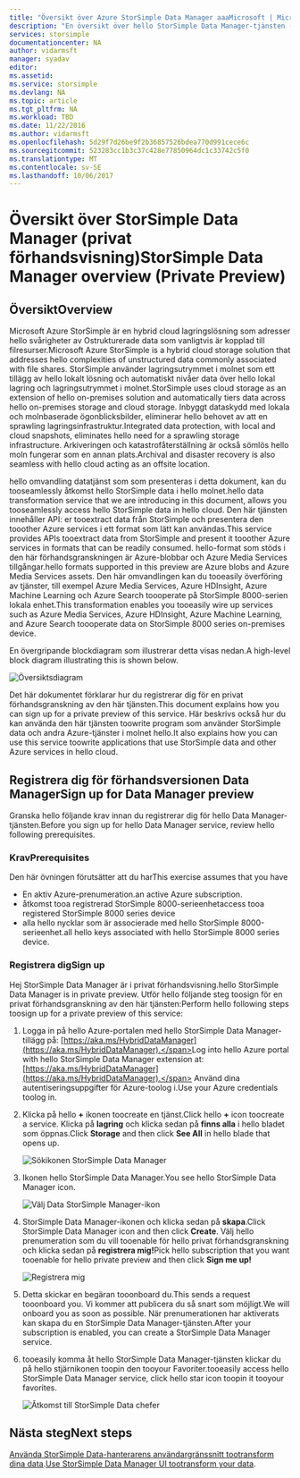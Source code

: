 ```yaml
---
title: "Översikt över Azure StorSimple Data Manager aaaMicrosoft | Microsoft Docs"
description: "En översikt över hello StorSimple Data Manager-tjänsten (privat förhandsvisning)"
services: storsimple
documentationcenter: NA
author: vidarmsft
manager: syadav
editor: 
ms.assetid: 
ms.service: storsimple
ms.devlang: NA
ms.topic: article
ms.tgt_pltfrm: NA
ms.workload: TBD
ms.date: 11/22/2016
ms.author: vidarmsft
ms.openlocfilehash: 5d29f7d26be9f2b36857526bdea770d991cece6c
ms.sourcegitcommit: 523283cc1b3c37c428e77850964dc1c33742c5f0
ms.translationtype: MT
ms.contentlocale: sv-SE
ms.lasthandoff: 10/06/2017
---
```

# <a name="storsimple-data-manager-overview-private-preview"></a><span data-ttu-id="b51ac-103">Översikt över StorSimple Data Manager (privat förhandsvisning)</span><span class="sxs-lookup"><span data-stu-id="b51ac-103">StorSimple Data Manager overview (Private Preview)</span></span>

## <a name="overview"></a><span data-ttu-id="b51ac-104">Översikt</span><span class="sxs-lookup"><span data-stu-id="b51ac-104">Overview</span></span>

<span data-ttu-id="b51ac-105">Microsoft Azure StorSimple är en hybrid cloud lagringslösning som adresser hello svårigheter av Ostrukturerade data som vanligtvis är kopplad till filresurser.</span><span class="sxs-lookup"><span data-stu-id="b51ac-105">Microsoft Azure StorSimple is a hybrid cloud storage solution that addresses hello complexities of unstructured data commonly associated with file shares.</span></span> <span data-ttu-id="b51ac-106">StorSimple använder lagringsutrymmet i molnet som ett tillägg av hello lokalt lösning och automatiskt nivåer data över hello lokal lagring och lagringsutrymmet i molnet.</span><span class="sxs-lookup"><span data-stu-id="b51ac-106">StorSimple uses cloud storage as an extension of hello on-premises solution and automatically tiers data across hello on-premises storage and cloud storage.</span></span> <span data-ttu-id="b51ac-107">Inbyggt dataskydd med lokala och molnbaserade ögonblicksbilder, eliminerar hello behovet av att en sprawling lagringsinfrastruktur.</span><span class="sxs-lookup"><span data-stu-id="b51ac-107">Integrated data protection, with local and cloud snapshots, eliminates hello need for a sprawling storage infrastructure.</span></span> <span data-ttu-id="b51ac-108">Arkiveringen och katastrofåterställning är också sömlös hello moln fungerar som en annan plats.</span><span class="sxs-lookup"><span data-stu-id="b51ac-108">Archival and disaster recovery is also seamless with hello cloud acting as an offsite location.</span></span>

<span data-ttu-id="b51ac-109">hello omvandling datatjänst som som presenteras i detta dokument, kan du tooseamlessly åtkomst hello StorSimple data i hello molnet.</span><span class="sxs-lookup"><span data-stu-id="b51ac-109">hello data transformation service that we are introducing in this document, allows you tooseamlessly access hello StorSimple data in hello cloud.</span></span> <span data-ttu-id="b51ac-110">Den här tjänsten innehåller API: er tooextract data från StorSimple och presentera den tooother Azure services i ett format som lätt kan användas.</span><span class="sxs-lookup"><span data-stu-id="b51ac-110">This service provides APIs tooextract data from StorSimple and present it tooother Azure services in formats that can be readily consumed.</span></span> <span data-ttu-id="b51ac-111">hello-format som stöds i den här förhandsgranskningen är Azure-blobbar och Azure Media Services tillgångar.</span><span class="sxs-lookup"><span data-stu-id="b51ac-111">hello formats supported in this preview are Azure blobs and Azure Media Services assets.</span></span> <span data-ttu-id="b51ac-112">Den här omvandlingen kan du tooeasily överföring av tjänster, till exempel Azure Media Services, Azure HDInsight, Azure Machine Learning och Azure Search toooperate på StorSimple 8000-serien lokala enhet.</span><span class="sxs-lookup"><span data-stu-id="b51ac-112">This transformation enables you tooeasily wire up services such as Azure Media Services, Azure HDInsight, Azure Machine Learning, and Azure Search toooperate data on StorSimple 8000 series on-premises device.</span></span>

<span data-ttu-id="b51ac-113">En övergripande blockdiagram som illustrerar detta visas nedan.</span><span class="sxs-lookup"><span data-stu-id="b51ac-113">A high-level block diagram illustrating this is shown below.</span></span>

![Översiktsdiagram](./media//storsimple-data-manager-overview/high-level-diagram.png)

<span data-ttu-id="b51ac-115">Det här dokumentet förklarar hur du registrerar dig för en privat förhandsgranskning av den här tjänsten.</span><span class="sxs-lookup"><span data-stu-id="b51ac-115">This document explains how you can sign up for a private preview of this service.</span></span> <span data-ttu-id="b51ac-116">Här beskrivs också hur du kan använda den här tjänsten toowrite program som använder StorSimple data och andra Azure-tjänster i molnet hello.</span><span class="sxs-lookup"><span data-stu-id="b51ac-116">It also explains how you can use this service toowrite applications that use StorSimple data and other Azure services in hello cloud.</span></span>

## <a name="sign-up-for-data-manager-preview"></a><span data-ttu-id="b51ac-117">Registrera dig för förhandsversionen Data Manager</span><span class="sxs-lookup"><span data-stu-id="b51ac-117">Sign up for Data Manager preview</span></span>
<span data-ttu-id="b51ac-118">Granska hello följande krav innan du registrerar dig för hello Data Manager-tjänsten.</span><span class="sxs-lookup"><span data-stu-id="b51ac-118">Before you sign up for hello Data Manager service, review hello following prerequisites.</span></span>

### <a name="prerequisites"></a><span data-ttu-id="b51ac-119">Krav</span><span class="sxs-lookup"><span data-stu-id="b51ac-119">Prerequisites</span></span>

<span data-ttu-id="b51ac-120">Den här övningen förutsätter att du har</span><span class="sxs-lookup"><span data-stu-id="b51ac-120">This exercise assumes that you have</span></span>
* <span data-ttu-id="b51ac-121">En aktiv Azure-prenumeration.</span><span class="sxs-lookup"><span data-stu-id="b51ac-121">an active Azure subscription.</span></span>
* <span data-ttu-id="b51ac-122">åtkomst tooa registrerad StorSimple 8000-serieenhet</span><span class="sxs-lookup"><span data-stu-id="b51ac-122">access tooa registered StorSimple 8000 series device</span></span>
* <span data-ttu-id="b51ac-123">alla hello nycklar som är associerade med hello StorSimple 8000-serieenhet.</span><span class="sxs-lookup"><span data-stu-id="b51ac-123">all hello keys associated with hello StorSimple 8000 series device.</span></span>

### <a name="sign-up"></a><span data-ttu-id="b51ac-124">Registrera dig</span><span class="sxs-lookup"><span data-stu-id="b51ac-124">Sign up</span></span>

<span data-ttu-id="b51ac-125">Hej StorSimple Data Manager är i privat förhandsvisning.</span><span class="sxs-lookup"><span data-stu-id="b51ac-125">hello StorSimple Data Manager is in private preview.</span></span> <span data-ttu-id="b51ac-126">Utför hello följande steg toosign för en privat förhandsgranskning av den här tjänsten:</span><span class="sxs-lookup"><span data-stu-id="b51ac-126">Perform hello following steps toosign up for a private preview of this service:</span></span>

1.  <span data-ttu-id="b51ac-127">Logga in på hello Azure-portalen med hello StorSimple Data Manager-tillägg på: [https://aka.ms/HybridDataManager](https://aka.ms/HybridDataManager).</span><span class="sxs-lookup"><span data-stu-id="b51ac-127">Log into hello Azure portal with hello StorSimple Data Manager extension at: [https://aka.ms/HybridDataManager](https://aka.ms/HybridDataManager).</span></span> <span data-ttu-id="b51ac-128">Använd dina autentiseringsuppgifter för Azure-toolog i.</span><span class="sxs-lookup"><span data-stu-id="b51ac-128">Use your Azure credentials toolog in.</span></span>

2.  <span data-ttu-id="b51ac-129">Klicka på hello  **+**  ikonen toocreate en tjänst.</span><span class="sxs-lookup"><span data-stu-id="b51ac-129">Click hello **+** icon toocreate a service.</span></span> <span data-ttu-id="b51ac-130">Klicka på **lagring** och klicka sedan på **finns alla** i hello bladet som öppnas.</span><span class="sxs-lookup"><span data-stu-id="b51ac-130">Click **Storage** and then click **See All** in hello blade that opens up.</span></span>

    ![Sökikonen StorSimple Data Manager](./media/storsimple-data-manager-overview/search-data-manager-icon.png)

3. <span data-ttu-id="b51ac-132">Ikonen hello StorSimple Data Manager.</span><span class="sxs-lookup"><span data-stu-id="b51ac-132">You see hello StorSimple Data Manager icon.</span></span>

    ![Välj Data StorSimple Manager-ikon](./media/storsimple-data-manager-overview/select-data-manager-icon.png)

4. <span data-ttu-id="b51ac-134">StorSimple Data Manager-ikonen och klicka sedan på **skapa**.</span><span class="sxs-lookup"><span data-stu-id="b51ac-134">Click StorSimple Data Manager icon and then click **Create**.</span></span> <span data-ttu-id="b51ac-135">Välj hello prenumeration som du vill tooenable för hello privat förhandsgranskning och klicka sedan på **registrera mig!**</span><span class="sxs-lookup"><span data-stu-id="b51ac-135">Pick hello subscription that you want tooenable for hello private preview and then click **Sign me up!**</span></span>

    ![Registrera mig](./media/storsimple-data-manager-overview/sign-me-up.png)

5. <span data-ttu-id="b51ac-137">Detta skickar en begäran tooonboard du.</span><span class="sxs-lookup"><span data-stu-id="b51ac-137">This sends a request tooonboard you.</span></span> <span data-ttu-id="b51ac-138">Vi kommer att publicera du så snart som möjligt.</span><span class="sxs-lookup"><span data-stu-id="b51ac-138">We will onboard you as soon as possible.</span></span> <span data-ttu-id="b51ac-139">När prenumerationen har aktiverats kan skapa du en StorSimple Data Manager-tjänsten.</span><span class="sxs-lookup"><span data-stu-id="b51ac-139">After your subscription is enabled, you can create a StorSimple Data Manager service.</span></span>

6. <span data-ttu-id="b51ac-140">tooeasily komma åt hello StorSimple Data Manager-tjänsten klickar du på hello stjärnikonen toopin den tooyour Favoriter.</span><span class="sxs-lookup"><span data-stu-id="b51ac-140">tooeasily access hello StorSimple Data Manager service, click hello star icon toopin it tooyour favorites.</span></span>

    ![Åtkomst till StorSimple Data chefer](./media/storsimple-data-manager-overview/access-data-managers.png)


## <a name="next-steps"></a><span data-ttu-id="b51ac-142">Nästa steg</span><span class="sxs-lookup"><span data-stu-id="b51ac-142">Next steps</span></span>

<span data-ttu-id="b51ac-143">[Använda StorSimple Data-hanterarens användargränssnitt tootransform dina data](storsimple-data-manager-ui.md).</span><span class="sxs-lookup"><span data-stu-id="b51ac-143">[Use StorSimple Data Manager UI tootransform your data](storsimple-data-manager-ui.md).</span></span>
